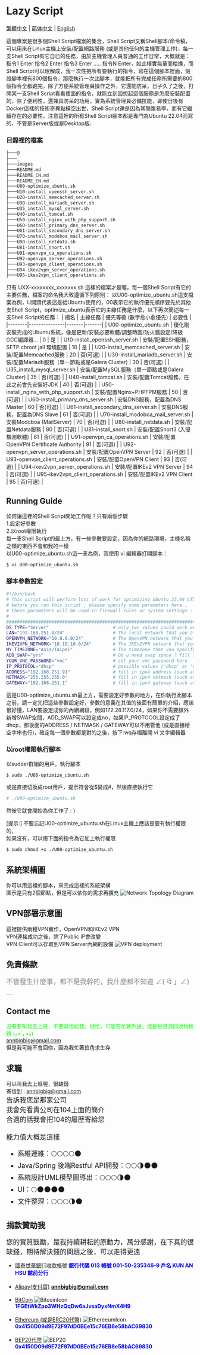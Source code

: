# Lazy Script

[繁體中文](README.md) | [简体中文](README_CN.md) | [English](README_EN.md) 

這個專案是很多個Shell Script檔案的集合，Shell Script又稱Shell腳本/命令稿，可以用來在Linux主機上安裝/配置網路服務 (或是其他任何的主機管理工作)，每一支Shell Script有它自已的任務，由於主機管理人員普通的工作日常，大概就是：指令1 Enter 指令2 Enter 指令3 Enter ..... 指令N Enter，如此樸實無華而枯燥，而Shell Script可以理解成，我一次性把所有要執行的指令，寫在這個腳本裡面，假設腳本裡有800個指令，那麼執行一次此腳本，就能把所有完成任務所需要的800個指令全都跑完，除了方便系統管理員操作之外，它還能防呆，日子久了之後，打開某一支Shell Script看看裡面的指令，就能立刻回想起這個服務是怎麼安裝配置的，除了便利性，還兼具防呆的功用，實為系統管理員必備技能，即使日後有Docker這樣的技術奇異點橫空出世，Shell Script還是因為其簡單易學，而有它繼續存在的必要性，注意這裡的所有Shell Script腳本都是專門為Ubuntu 22.04而寫的，不管是Server版或是Desktop版.


### 目錄裡的檔案

```bash
├───@
├───_
├───images
├───README.md
├───README_CN.md
├───README_EN.md
├───U00-optimize_ubuntu.sh
├───U10-install_openssh_server.sh
├───U20-install_memcached_server.sh
├───U30-install_mariadb_server.sh
├───U35_install_mysql_server.sh
├───U40-install_tomcat.sh
├───U50-install_nginx_with_php_support.sh
├───U60-install_primary_dns_server.sh
├───U61-install_secondary_dns_server.sh
├───U70-install_modoboa_mail_server.sh
├───U80-install_netdata.sh
├───U81-install_snort.sh
├───U91-openvpn_ca_operations.sh
├───U92-openvpn_server_operations.sh
├───U93-openvpn_client_operations.sh
├───U94-ikev2vpn_server_operations.sh
├───U95-ikev2vpn_client_operations.sh

```

只有 UXX-xxxxxxxx_xxxxxxx.sh 這樣的檔案才是喔，每一個Shell Script有它的主要任務，檔案的命名我大致遵循下列原則：
以U00-optimize_ubuntu.sh這支檔案為例，U開頭代表這是給Ubuntu使用的，00表示它的執行優先順序要先於其他支Shell Script，optimize_ubuntu表示它的主線任務是什麼，以下再次簡述每一支Shell Script的任務：
|  檔名 | 主線任務  | 優先等級 (數字愈小愈優先) | 必要性 |
|--------|---------------|-------|-------|
|  U00-optimize_ubuntu.sh | 優化剛安裝完成的Ubuntu系統，像是更新/安裝必要軟體/調整時區/防火牆設定/降級GCC編譯器...  | 0 | 是 |
|  U10-install_openssh_server.sh | 安裝/配置SSH服務，SFTP chroot jail 環境配置  | 10 | 是 |
|  U20-install_memcached_server.sh | 安裝/配置Memcached服務  | 20 | 否(可選) |
|  U30-install_mariadb_server.sh | 安裝/配置Mariadb服務（單一節點或是Galera Cluster)  | 30 | 否(可選) |
|  U35_install_mysql_server.sh | 安裝/配置MySQL服務（單一節點或是Galera Cluster)  | 35 | 否(可選) |
|  U40-install_tomcat.sh | 安裝/配置Tomcat服務，在此之前會先安裝好JDK  | 40 | 否(可選) |
|  U50-install_nginx_with_php_support.sh | 安裝/配置Nginx+PHPFPM服務  | 50 | 否(可選) |
|  U60-install_primary_dns_server.sh | 安裝DNS服務，配置為DNS Master  | 60 | 否(可選) |
|  U61-install_secondary_dns_server.sh | 安裝DNS服務，配置為DNS Slave  | 61 | 否(可選) |
|  U70-install_modoboa_mail_server.sh | 安裝Modoboa (MailServer)  | 70 | 否(可選) |
|  U80-install_netdata.sh | 安裝/配置Netdata服務  | 80 | 否(可選) |
|  U81-install_snort.sh | 安裝/配置Snort3 (入侵檢測軟體)  | 81 | 否(可選) |
|  U91-openvpn_ca_operations.sh | 安裝/配置OpenVPN Certificate Authority  | 91 | 否(可選) |
|  U92-openvpn_server_operations.sh | 安裝/配置OpenVPN Server  | 92 | 否(可選) |
|  U93-openvpn_client_operations.sh | 安裝/配置OpenVPN Client  | 93 | 否(可選) |
|  U94-ikev2vpn_server_operations.sh | 安裝/配置IKEv2 VPN Server  | 94 | 否(可選) |
|  U95-ikev2vpn_client_operations.sh | 安裝/配置IKEv2 VPN Client  | 95 | 否(可選) |

## Running Guide
如何讓這裡的Shell Script開始工作呢？只有兩個步驟<br>
1.設定好參數 <br>
2.以root權限執行<br>
每一支Shell Script的最上方，有一些參數要設定，因為你的網路環境，主機名稱之類的東西不會和我的一樣<br>
以U00-optimize_ubuntu.sh這一支為例，我使用 vi 編輯器打開腳本：
```bash
$ vi U00-optimize_ubuntu.sh
```

### 腳本參數設定

```bash
#!/bin/bash
# This script will perform lots of work for optimizing Ubuntu 22.04 LTS you've just installed
# before you run this script , please specify some parameters here ;
# these parameters will be used in firewall rules or system settings :
# 
########################################################################################################
OS_TYPE="Server"                        # only two values could work well 'Desktop' or 'Server'
LAN="192.168.251.0/24"                  # The local network that you allow packets come in from there
OPENVPN_NETWORK="10.8.0.0/24"           # The OpenVPN network that you allow packets come in from there
IKEV2VPN_NETWORK="10.10.10.0/24"        # The IKEv2VPN network that you allow packets come in from there
MY_TIMEZONE="Asia/Taipei"               # The timezone that you specify for this VPS node
ADD_SWAP="yes"                          # Do u need swap space ? fill in 'yes' or 'YES' will add swap for u
YOUR_VNC_PASSWORD="vnc"                 # set your vnc password here
IP_PROTOCOL="dhcp"                      # possible values ('dhcp' or 'staic') ; how do u get ipv4 address?
ADDRESS="192.168.251.91"                # fill in ipv4 address (such as 192.168.251.96) if u use static ip
NETMASK="255.255.255.0"                 # fill in ipv4 netmask (such as 255.255.255.0) if u use static ip
GATEWAY="192.168.251.1"                 # fill in ipv4 gateway (such as 192.168.251.1) if u use static ip
```
這是U00-optimize_ubuntu.sh最上方，需要設定好參數的地方，在你執行此腳本之前，請一定先把這些參數設定好，參數的意義在其值的後面有簡單的介紹，應該很好懂，LAN要設定成你的內網網段，例如172.28.117.0/24，如果你不需要額外新增SWAP空間，ADD_SWAP可以設定成no，如果IP_PROTOCOL設定成了dhcp，那後面的ADDRESS / NETMASK / GATEWAY可以不用管他 (或是直接給空字串也行)，確定每一個參數都是對的之後，按下:wq存檔離開 vi 文字編輯器

### 以root權限執行腳本
以sudoer群組的用戶，執行腳本
```bash
$ sudo ./U00-optimize_ubuntu.sh
```
或是直接切換成root用戶，提示符會從$變成#，然後直接執行它<br>
```bash
# ./U00-optimize_ubuntu.sh
```
然後它就會開始為你工作了 : ) <br>

[提示:] 不要忘記U00-optimize_ubuntu.sh在Linux主機上應該是要有執行權限的，<br>
如果沒有，可以用下面的指令為它加上執行權限
```bash
$ sudo chmod +x ./U00-optimize_ubuntu.sh
```
## 系統架構圖
你可以用這裡的腳本，來完成這樣的系統架構<br>
圖示是只有2個節點，但是可以依你的需求再擴充
![Network Topology Diagram](images/system_architecture_0.jpg?raw=true  'horizontal scaling')

## VPN部署示意圖
這裡提供兩種VPN實作，OpenVPN和IKEv2 VPN<br>
VPN連接成功之後，除了Public IP會改變<br>
VPN Client可以存取到VPN Server內網的設備
![VPN deployment](images/000_VPN_deployment.jpg?raw=true  'VPN deployment')

## 免責條款 
<font size=4 color=888888>不管發生什麼事，都不是我幹的，我什麼都不知道  ∠( ᐛ 」∠)＿ </font>  

## Contact me  
<span style="color:#00FF00">沒有要叫我去上班，不要寫信給我，很忙，可能在忙著外送，或是撿資源回收物換錢 (๑•́ ₃ •̀๑)</span>  
annbigbig@gmail.com<br>
但是我可能不會回你，因為我忙著撿角求生存

## 求職
  
可以叫我去上班喔，很缺錢  
寄信到 : [annbigbig@gmail.com](mailto:annbigbig@gmail.com)  
<font size=4>
告訴我您是那家公司<br>
我會先看貴公司在104上面的簡介<br>
合適的話我會把104的履歷寄給您<br><br>
能力值大概是這樣  
* 系維運維：🌕🌕🌕🌕🌑  
* Java/Spring 後端Restful API開發：🌕🌕🌗🌑🌑  
* 系統設計UML模型圖導出：🌕🌕🌕🌗🌑   
* UI：🌕🌑🌑🌑🌑   
* 文件整理：🌕🌕🌕🌗🌑    
</font>

## 捐款贊助我
<font size=4>您的實質鼓勵，是我持續耕耘的原動力，萬分感謝，在下真的很缺錢，期待解決錢的問題之後，可以走得更遠</font>  

   - [國泰世華銀行收款帳號](#CathayBank) **<span style="color:#0000FF">銀行代碼 013 帳號 001-50-235346-9 戶名 KUN AN HSU 館前分行</span>**  <br><br>
   - [Alipay(支付寶)](#alipay) **<span style="color:#0000FF">annbigbig@gmail.com</span>**  <br><br>
   - [BitCoin](#Bitcoin)  ![BitcoinIcon](images/Bitcoin.png?raw=true "Thank you")  
      **<span style="color:#0000FF">1FGEtWkZpo3WHzQqDw6aJvsaDyxNmX4H9</span>** <br><br>
   - [Ethereum (或是ERC20代幣)](#Ethereum)  ![EthereeumIcon](images/Ethereum.png?raw=true "Thank you")  
      **<span style="color:#0000FF">0x4150D09d9E72F97dD0BEe15c76EB8e58bAC69830</span>** <br><br>
  - [BEP20代幣](#BEP20)  ![BEP20](images/BEP20.png?raw=true "Thank you")  
      **<span style="color:#0000FF">0x4150D09d9E72F97dD0BEe15c76EB8e58bAC69830</span>**
